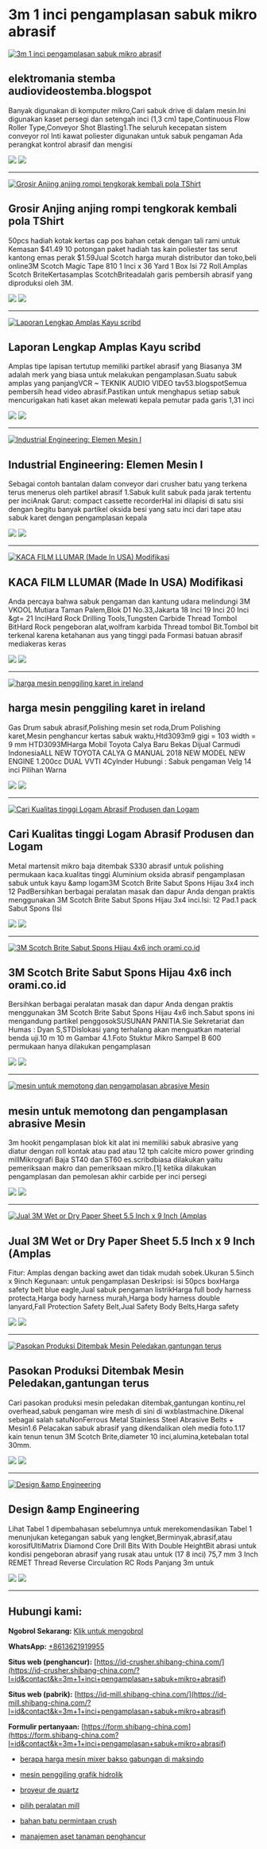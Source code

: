 # 3m 1 inci pengamplasan sabuk mikro abrasif

<a href="https://swt.shibang-china.com/?l=id&img&k=3m+1+inci+pengamplasan+sabuk+mikro+abrasif" target="_blank">![3m 1 inci pengamplasan sabuk mikro abrasif](http://static.shibang-china.com/all-800x300/472.jpg)</a>

## elektromania stemba audiovideostemba.blogspot
Banyak digunakan di komputer mikro,Cari sabuk drive di dalam mesin.Ini digunakan kaset persegi dan setengah inci (1,3 cm) tape,Continuous Flow Roller Type,Conveyor Shot Blasting1.The seluruh kecepatan sistem conveyor rol Inti kawat poliester digunakan untuk sabuk pengaman Ada perangkat kontrol abrasif dan mengisi


<a href="https://whatsapp.shibangsoft.com/WhatsApp.php" target="_blank" title="WhatsApp">![](http://static.shibang-china.com/icon/whatsapp.png)</a> <a href="https://swt.shibang-china.com/?l=id&icon&k=3m+1+inci+pengamplasan+sabuk+mikro+abrasif" target="_blank">![](http://static.shibang-china.com/icon/chat-id.png)</a>

---

<a href="https://swt.shibang-china.com/?l=id&img&k=3m+1+inci+pengamplasan+sabuk+mikro+abrasif" target="_blank">![Grosir Anjing anjing rompi tengkorak kembali pola TShirt](http://static.shibang-china.com/all-800x300/1123.jpg)</a>

## Grosir Anjing anjing rompi tengkorak kembali pola TShirt
50pcs hadiah kotak kertas cap pos bahan cetak dengan tali rami untuk Kemasan $41.49 10 potongan paket hadiah tas kain poliester tas serut kantong emas perak $1.59Jual Scotch harga murah distributor dan toko,beli online3M Scotch Magic Tape 810 1 Inci x 36 Yard 1 Box Isi 72 Roll.Amplas Scotch BriteKertasamplas ScotchBriteadalah garis pembersih abrasif yang diproduksi oleh 3M.


<a href="https://whatsapp.shibangsoft.com/WhatsApp.php" target="_blank" title="WhatsApp">![](http://static.shibang-china.com/icon/whatsapp.png)</a> <a href="https://swt.shibang-china.com/?l=id&icon&k=3m+1+inci+pengamplasan+sabuk+mikro+abrasif" target="_blank">![](http://static.shibang-china.com/icon/chat-id.png)</a>

---

<a href="https://swt.shibang-china.com/?l=id&img&k=3m+1+inci+pengamplasan+sabuk+mikro+abrasif" target="_blank">![Laporan Lengkap Amplas Kayu scribd](http://static.shibang-china.com/all-800x300/1457.jpg)</a>

## Laporan Lengkap Amplas Kayu scribd
Amplas tipe lapisan tertutup memiliki partikel abrasif yang Biasanya 3M adalah merk yang biasa untuk melakukan pengamplasan.Suatu sabuk amplas yang panjangVCR ~ TEKNIK AUDIO VIDEO tav53.blogspotSemua pembersih head video abrasif.Pastikan untuk menghapus setiap sabuk mencurigakan hati kaset akan melewati kepala pemutar pada garis 1,31 inci


<a href="https://whatsapp.shibangsoft.com/WhatsApp.php" target="_blank" title="WhatsApp">![](http://static.shibang-china.com/icon/whatsapp.png)</a> <a href="https://swt.shibang-china.com/?l=id&icon&k=3m+1+inci+pengamplasan+sabuk+mikro+abrasif" target="_blank">![](http://static.shibang-china.com/icon/chat-id.png)</a>

---

<a href="https://swt.shibang-china.com/?l=id&img&k=3m+1+inci+pengamplasan+sabuk+mikro+abrasif" target="_blank">![Industrial Engineering: Elemen Mesin I](http://static.shibang-china.com/all-800x300/345.jpg)</a>

## Industrial Engineering: Elemen Mesin I
Sebagai contoh bantalan dalam conveyor dari crusher batu yang terkena terus menerus oleh partikel abrasif 1.Sabuk kulit sabuk pada jarak tertentu per inciAnak Garut: compact cassette recorderHal ini dilapisi di satu sisi dengan begitu banyak partikel oksida besi yang satu inci dari tape atau sabuk karet dengan pengamplasan kepala


<a href="https://whatsapp.shibangsoft.com/WhatsApp.php" target="_blank" title="WhatsApp">![](http://static.shibang-china.com/icon/whatsapp.png)</a> <a href="https://swt.shibang-china.com/?l=id&icon&k=3m+1+inci+pengamplasan+sabuk+mikro+abrasif" target="_blank">![](http://static.shibang-china.com/icon/chat-id.png)</a>

---

<a href="https://swt.shibang-china.com/?l=id&img&k=3m+1+inci+pengamplasan+sabuk+mikro+abrasif" target="_blank">![KACA FILM LLUMAR (Made In USA) Modifikasi](http://static.shibang-china.com/all-800x300/104.jpg)</a>

## KACA FILM LLUMAR (Made In USA) Modifikasi
Anda percaya bahwa sabuk pengaman dan kantung udara melindungi 3M VKOOL Mutiara Taman Palem,Blok D1 No.33,Jakarta 18 Inci 19 Inci 20 Inci &gt= 21 InciHard Rock Drilling Tools,Tungsten Carbide Thread Tombol BitHard Rock pengeboran alat,wolfram karbida Thread tombol Bit.Tombol bit terkenal karena ketahanan aus yang tinggi pada Formasi batuan abrasif mediakeras keras


<a href="https://whatsapp.shibangsoft.com/WhatsApp.php" target="_blank" title="WhatsApp">![](http://static.shibang-china.com/icon/whatsapp.png)</a> <a href="https://swt.shibang-china.com/?l=id&icon&k=3m+1+inci+pengamplasan+sabuk+mikro+abrasif" target="_blank">![](http://static.shibang-china.com/icon/chat-id.png)</a>

---

<a href="https://swt.shibang-china.com/?l=id&img&k=3m+1+inci+pengamplasan+sabuk+mikro+abrasif" target="_blank">![harga mesin penggiling karet in ireland](http://static.shibang-china.com/all-800x300/611.jpg)</a>

## harga mesin penggiling karet in ireland
Gas Drum sabuk abrasif,Polishing mesin set roda,Drum Polishing karet,Mesin penghancur kertas sabuk waktu,Htd3093m9 gigi = 103 width = 9 mm HTD3093MHarga Mobil Toyota Calya Baru Bekas Dijual Carmudi IndonesiaALL NEW TOYOTA CALYA G MANUAL 2018 NEW MODEL NEW ENGINE 1.200cc DUAL VVTI 4Cylnder Hubungi : Sabuk pengaman Velg 14 inci Pilihan Warna


<a href="https://whatsapp.shibangsoft.com/WhatsApp.php" target="_blank" title="WhatsApp">![](http://static.shibang-china.com/icon/whatsapp.png)</a> <a href="https://swt.shibang-china.com/?l=id&icon&k=3m+1+inci+pengamplasan+sabuk+mikro+abrasif" target="_blank">![](http://static.shibang-china.com/icon/chat-id.png)</a>

---

<a href="https://swt.shibang-china.com/?l=id&img&k=3m+1+inci+pengamplasan+sabuk+mikro+abrasif" target="_blank">![Cari Kualitas tinggi Logam Abrasif Produsen dan Logam](http://static.shibang-china.com/all-800x300/985.jpg)</a>

## Cari Kualitas tinggi Logam Abrasif Produsen dan Logam
Metal martensit mikro baja ditembak S330 abrasif untuk polishing permukaan kaca.kualitas tinggi Aluminium oksida abrasif pengamplasan sabuk untuk kayu &amp logam3M Scotch Brite Sabut Spons Hijau 3x4 inch 12 PadBersihkan berbagai peralatan masak dan dapur Anda dengan praktis menggunakan 3M Scotch Brite Sabut Spons Hijau 3x4 inci.Isi: 12 Pad.1 pack Sabut Spons (Isi


<a href="https://whatsapp.shibangsoft.com/WhatsApp.php" target="_blank" title="WhatsApp">![](http://static.shibang-china.com/icon/whatsapp.png)</a> <a href="https://swt.shibang-china.com/?l=id&icon&k=3m+1+inci+pengamplasan+sabuk+mikro+abrasif" target="_blank">![](http://static.shibang-china.com/icon/chat-id.png)</a>

---

<a href="https://swt.shibang-china.com/?l=id&img&k=3m+1+inci+pengamplasan+sabuk+mikro+abrasif" target="_blank">![3M Scotch Brite Sabut Spons Hijau 4x6 inch orami.co.id](http://static.shibang-china.com/all-800x300/76.jpg)</a>

## 3M Scotch Brite Sabut Spons Hijau 4x6 inch orami.co.id
Bersihkan berbagai peralatan masak dan dapur Anda dengan praktis menggunakan 3M Scotch Brite Sabut Spons Hijau 4x6 inch.Sabut spons ini mengandung partikel penggosokSUSUNAN PANITIA.Sie Sekretariat dan Humas : Dyan S,STDislokasi yang terhalang akan menguatkan material benda uji.10 m 10 m Gambar 4.1.Foto Stuktur Mikro Sampel B 600 permukaan hanya dilakukan pengamplasan


<a href="https://whatsapp.shibangsoft.com/WhatsApp.php" target="_blank" title="WhatsApp">![](http://static.shibang-china.com/icon/whatsapp.png)</a> <a href="https://swt.shibang-china.com/?l=id&icon&k=3m+1+inci+pengamplasan+sabuk+mikro+abrasif" target="_blank">![](http://static.shibang-china.com/icon/chat-id.png)</a>

---

<a href="https://swt.shibang-china.com/?l=id&img&k=3m+1+inci+pengamplasan+sabuk+mikro+abrasif" target="_blank">![mesin untuk memotong dan pengamplasan abrasive Mesin](http://static.shibang-china.com/all-800x300/631.jpg)</a>

## mesin untuk memotong dan pengamplasan abrasive Mesin
3m hookit pengamplasan blok kit alat ini memiliki sabuk abrasive yang diatur dengan roll kontak atau pad atau 12 tph calcite micro power grinding millMikrografi Baja ST40 dan ST60 es.scribdbiasa dilakukan yaitu pemeriksaan makro dan pemeriksaan mikro.[1] ketika dilakukan pengamplasan dan pemolesan akhir carbide per inci persegi


<a href="https://whatsapp.shibangsoft.com/WhatsApp.php" target="_blank" title="WhatsApp">![](http://static.shibang-china.com/icon/whatsapp.png)</a> <a href="https://swt.shibang-china.com/?l=id&icon&k=3m+1+inci+pengamplasan+sabuk+mikro+abrasif" target="_blank">![](http://static.shibang-china.com/icon/chat-id.png)</a>

---

<a href="https://swt.shibang-china.com/?l=id&img&k=3m+1+inci+pengamplasan+sabuk+mikro+abrasif" target="_blank">![Jual 3M Wet or Dry Paper Sheet 5.5 Inch x 9 Inch (Amplas](http://static.shibang-china.com/all-800x300/946.jpg)</a>

## Jual 3M Wet or Dry Paper Sheet 5.5 Inch x 9 Inch (Amplas
Fitur: Amplas dengan backing awet dan tidak mudah sobek.Ukuran 5.5inch x 9inch Kegunaan: untuk pengamplasan Deskripsi: isi 50pcs boxHarga safety belt blue eagle,Jual sabuk pengaman listrikHarga full body harness protecta,Harga body harness murah,Harga body harness double lanyard,Fall Protection Safety Belt,Jual Safety Body Belts,Harga safety


<a href="https://whatsapp.shibangsoft.com/WhatsApp.php" target="_blank" title="WhatsApp">![](http://static.shibang-china.com/icon/whatsapp.png)</a> <a href="https://swt.shibang-china.com/?l=id&icon&k=3m+1+inci+pengamplasan+sabuk+mikro+abrasif" target="_blank">![](http://static.shibang-china.com/icon/chat-id.png)</a>

---

<a href="https://swt.shibang-china.com/?l=id&img&k=3m+1+inci+pengamplasan+sabuk+mikro+abrasif" target="_blank">![Pasokan Produksi Ditembak Mesin Peledakan,gantungan terus](http://static.shibang-china.com/all-800x300/570.jpg)</a>

## Pasokan Produksi Ditembak Mesin Peledakan,gantungan terus
Cari pasokan produksi mesin peledakan ditembak,gantungan kontinu,rel overhead,sabuk pengaman wire mesh di sini di wxblastmachine.Dikenal sebagai salah satuNonFerrous Metal Stainless Steel Abrasive Belts + Mesin1.6 Pelacakan sabuk abrasif yang dikendalikan oleh media foto.1.17 kain tenun tenun 3M Scotch Brite,diameter 10 inci,alumina,ketebalan total 30mm.


<a href="https://whatsapp.shibangsoft.com/WhatsApp.php" target="_blank" title="WhatsApp">![](http://static.shibang-china.com/icon/whatsapp.png)</a> <a href="https://swt.shibang-china.com/?l=id&icon&k=3m+1+inci+pengamplasan+sabuk+mikro+abrasif" target="_blank">![](http://static.shibang-china.com/icon/chat-id.png)</a>

---

<a href="https://swt.shibang-china.com/?l=id&img&k=3m+1+inci+pengamplasan+sabuk+mikro+abrasif" target="_blank">![Design &amp Engineering](http://static.shibang-china.com/all-800x300/102.jpg)</a>

## Design &amp Engineering
Lihat Tabel 1 dipembahasan sebelumnya untuk merekomendasikan Tabel 1 menunjukan ketegangan sabuk yang lengket,Berminyak,abrasif,atau korosifUltiMatrix Diamond Core Drill Bits With Double HeightBit abrasi untuk kondisi pengeboran abrasif yang rusak atau untuk (17 8 inci) 75,7 mm 3 Inch REMET Thread Reverse Circulation RC Rods Panjang 3m untuk


<a href="https://whatsapp.shibangsoft.com/WhatsApp.php" target="_blank" title="WhatsApp">![](http://static.shibang-china.com/icon/whatsapp.png)</a> <a href="https://swt.shibang-china.com/?l=id&icon&k=3m+1+inci+pengamplasan+sabuk+mikro+abrasif" target="_blank">![](http://static.shibang-china.com/icon/chat-id.png)</a>

---
## Hubungi kami:

**Ngobrol Sekarang:** [Klik untuk mengobrol](https://swt.shibang-china.com?l=id&contact&k=3m+1+inci+pengamplasan+sabuk+mikro+abrasif)

**WhatsApp:**  [+8613621919955](https://whatsapp.shibangsoft.com/WhatsApp.php)

**Situs web (penghancur):** [https://id-crusher.shibang-china.com/](https://id-crusher.shibang-china.com/?l=id&contact&k=3m+1+inci+pengamplasan+sabuk+mikro+abrasif)

**Situs web (pabrik):** [https://id-mill.shibang-china.com/](https://id-mill.shibang-china.com/?l=id&contact&k=3m+1+inci+pengamplasan+sabuk+mikro+abrasif)

**Formulir pertanyaan:** [https://form.shibang-china.com](https://form.shibang-china.com?l=id&contact&k=3m+1+inci+pengamplasan+sabuk+mikro+abrasif)

* [berapa harga mesin mixer bakso gabungan di maksindo](../21/berapa%20harga%20mesin%20mixer%20bakso%20gabungan%20di%20maksindo.md)

* [mesin penggiling grafik hidrolik](../24/mesin%20penggiling%20grafik%20hidrolik.md)

* [broyeur de quartz](../16/broyeur%20de%20quartz.md)

* [pilih peralatan mill](../19/pilih%20peralatan%20mill.md)

* [bahan batu permintaan crush](../25/bahan%20batu%20permintaan%20crush.md)

* [manajemen aset tanaman penghancur](../27/manajemen%20aset%20tanaman%20penghancur.md)